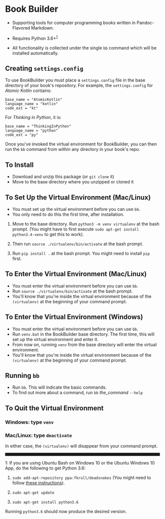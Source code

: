 # Book Builder

- Supporting tools for computer programming books written in Pandoc-Flavored
  Markdown.

- Requires Python 3.6+<sup>[1](#footnote1)</sup>

- All functionality is collected under the single `bb` command which will be
  installed automatically.

## Creating `settings.config`

To use BookBuilder you must place a `settings.config` file in the
base directory of your book's repository. For example, the `settings.config` for
*Atomic Kotlin* contains:

```
base_name = "AtomicKotlin"
language_name = "kotlin"
code_ext = "kt"
```

For *Thinking in Python*, it is:

```
base_name = "ThinkingInPython"
language_name = "python"
code_ext = "py"
```

Once you've invoked the virtual environment for BookBuilder, you can then run
the `bb` command from within any directory in your book's repo.

## To Install
- Download and unzip this package (or `git clone` it)
- Move to the base directory where you unzipped or cloned it

## To Set Up the Virtual Environment (Mac/Linux)
- You must set up the virtual environment before you can use `bb`.
- You only need to do this the first time, after installation.

1. Move to the base directory. Run `python3 -m venv virtualenv` at the bash prompt.
   (You might have to first execute `sudo apt-get install python3.4-venv` to get this to work).

2. Then run `source ./virtualenv/bin/activate` at the bash prompt.

3. Run `pip install .` at the bash prompt. You might need to install `pip` first.


## To Enter the Virtual Environment (Mac/Linux)
- You must enter the virtual environment before you can use `bb`.
- Run `source ./virtualenv/bin/activate` at the bash prompt.
- You'll know that you're inside the virtual environment because of the
`(virtualenv)` at the beginning of your command prompt.


## To Enter the Virtual Environment (Windows)
- You must enter the virtual environment before you can use `bb`.
- Run `venv.bat` in the BookBuilder base directory. The first time,
  this will set up the virtual environment and enter it.
- From now on, running `venv` from the base directory will enter the virtual environment.
- You'll know that you're inside the virtual environment because of the
  `(virtualenv)` at the beginning of your command prompt.


## Running `bb`
- Run `bb`. This will indicate the basic commands.
- To find out more about a command, run `bb` *the_command* `--help`


## To Quit the Virtual Environment

### Windows: type `venv`

### Mac/Linux: type `deactivate`

In either case, the `(virtualenv)` will disappear from your command prompt.

<hr style="height:10px">

<a name="footnote1">1</a>: If you are using Ubuntu Bash on Windows 10 or the
Ubuntu Windows 10 App, do the following to get Python 3.6:

1. `sudo add-apt-repository ppa:fkrull/deadsnakes` (You might need to follow [these instructions](http://lifeonubuntu.com/ubuntu-missing-add-apt-repository-command/)).

2. `sudo apt-get update`

3. `sudo apt-get install python3.6`

Running `python3.6` should now produce the desired version.
